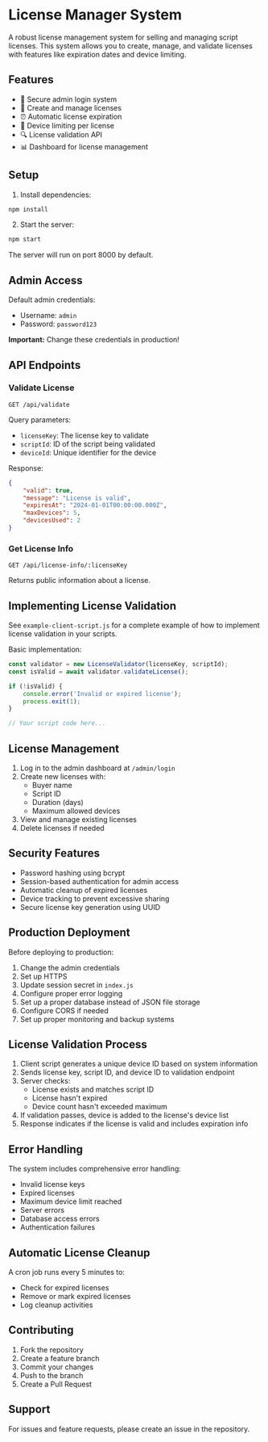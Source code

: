 # License Manager System

A robust license management system for selling and managing script licenses. This system allows you to create, manage, and validate licenses with features like expiration dates and device limiting.

## Features

- 🔐 Secure admin login system
- 📝 Create and manage licenses
- ⏰ Automatic license expiration
- 📱 Device limiting per license
- 🔍 License validation API
- 📊 Dashboard for license management

## Setup

1. Install dependencies:
```bash
npm install
```

2. Start the server:
```bash
npm start
```

The server will run on port 8000 by default.

## Admin Access

Default admin credentials:
- Username: `admin`
- Password: `password123`

**Important:** Change these credentials in production!

## API Endpoints

### Validate License
```
GET /api/validate
```
Query parameters:
- `licenseKey`: The license key to validate
- `scriptId`: ID of the script being validated
- `deviceId`: Unique identifier for the device

Response:
```json
{
    "valid": true,
    "message": "License is valid",
    "expiresAt": "2024-01-01T00:00:00.000Z",
    "maxDevices": 5,
    "devicesUsed": 2
}
```

### Get License Info
```
GET /api/license-info/:licenseKey
```
Returns public information about a license.

## Implementing License Validation

See `example-client-script.js` for a complete example of how to implement license validation in your scripts.

Basic implementation:

```javascript
const validator = new LicenseValidator(licenseKey, scriptId);
const isValid = await validator.validateLicense();

if (!isValid) {
    console.error('Invalid or expired license');
    process.exit(1);
}

// Your script code here...
```

## License Management

1. Log in to the admin dashboard at `/admin/login`
2. Create new licenses with:
   - Buyer name
   - Script ID
   - Duration (days)
   - Maximum allowed devices
3. View and manage existing licenses
4. Delete licenses if needed

## Security Features

- Password hashing using bcrypt
- Session-based authentication for admin access
- Automatic cleanup of expired licenses
- Device tracking to prevent excessive sharing
- Secure license key generation using UUID

## Production Deployment

Before deploying to production:

1. Change the admin credentials
2. Set up HTTPS
3. Update session secret in `index.js`
4. Configure proper error logging
5. Set up a proper database instead of JSON file storage
6. Configure CORS if needed
7. Set up proper monitoring and backup systems

## License Validation Process

1. Client script generates a unique device ID based on system information
2. Sends license key, script ID, and device ID to validation endpoint
3. Server checks:
   - License exists and matches script ID
   - License hasn't expired
   - Device count hasn't exceeded maximum
4. If validation passes, device is added to the license's device list
5. Response indicates if the license is valid and includes expiration info

## Error Handling

The system includes comprehensive error handling:
- Invalid license keys
- Expired licenses
- Maximum device limit reached
- Server errors
- Database access errors
- Authentication failures

## Automatic License Cleanup

A cron job runs every 5 minutes to:
- Check for expired licenses
- Remove or mark expired licenses
- Log cleanup activities

## Contributing

1. Fork the repository
2. Create a feature branch
3. Commit your changes
4. Push to the branch
5. Create a Pull Request

## Support

For issues and feature requests, please create an issue in the repository.
